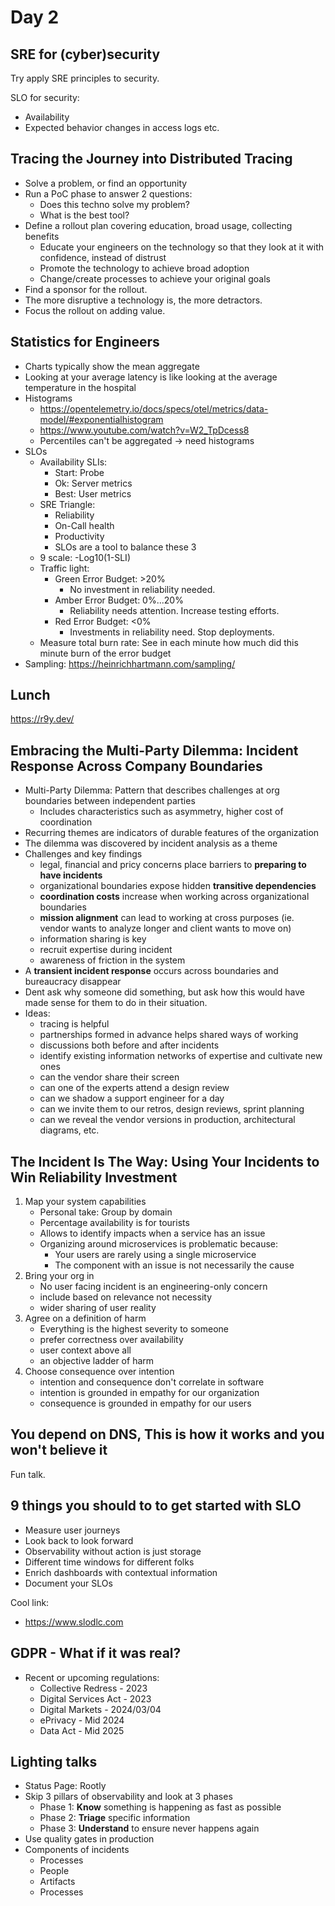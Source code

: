 # Day 2

## SRE for (cyber)security

Try apply SRE principles to security.

SLO for security:

- Availability
- Expected behavior changes in access logs etc.

## Tracing the Journey into Distributed Tracing

- Solve a problem, or find an opportunity
- Run a PoC phase to answer 2 questions:
  - Does this techno solve my problem?
  - What is the best tool?
- Define a rollout plan covering education, broad usage, collecting benefits
  - Educate your engineers on the technology so that they look at it with confidence, instead of distrust
  - Promote the technology to achieve broad adoption
  - Change/create processes to achieve your original goals
- Find a sponsor for the rollout.
- The more disruptive a technology is, the more detractors.
- Focus the rollout on adding value.

## Statistics for Engineers

- Charts typically show the mean aggregate
- Looking at your average latency is like looking at the average temperature in the hospital
- Histograms
  - https://opentelemetry.io/docs/specs/otel/metrics/data-model/#exponentialhistogram
  - https://www.youtube.com/watch?v=W2_TpDcess8
  - Percentiles can't be aggregated -> need histograms
- SLOs
  - Availability SLIs:
    - Start: Probe
    - Ok: Server metrics
    - Best: User metrics
  - SRE Triangle:
    - Reliability
    - On-Call health
    - Productivity
    - SLOs are a tool to balance these 3
  - 9 scale: -Log10(1-SLI)
  - Traffic light:
    - Green Error Budget: >20%
      - No investment in reliability needed.
    - Amber Error Budget: 0%...20%
      - Reliability needs attention. Increase testing efforts.
    - Red Error Budget: <0%
      - Investments in reliability need. Stop deployments.
  - Measure total burn rate: See in each minute how much did this minute burn of the error budget
- Sampling: https://heinrichhartmann.com/sampling/

## Lunch

https://r9y.dev/

## Embracing the Multi-Party Dilemma: Incident Response Across Company Boundaries

- Multi-Party Dilemma: Pattern that describes challenges at org boundaries between independent parties
  - Includes characteristics such as asymmetry, higher cost of coordination
- Recurring themes are indicators of durable features of the organization
- The dilemma was discovered by incident analysis as a theme
- Challenges and key findings
  - legal, financial and pricy concerns place barriers to **preparing to have incidents**
  - organizational boundaries expose hidden **transitive dependencies**
  - **coordination costs** increase when working across organizational boundaries
  - **mission alignment** can lead to working at cross purposes (ie. vendor wants to analyze longer and client wants to move on)
  - information sharing is key
  - recruit expertise during incident
  - awareness of friction in the system
- A **transient incident response** occurs across boundaries and bureaucracy disappear
- Dent ask why someone did something, but ask how this would have made sense for them to do in their situation.
- Ideas:
  - tracing is helpful
  - partnerships formed in advance helps shared ways of working
  - discussions both before and after incidents
  - identify existing information networks of expertise and cultivate new ones
  - can the vendor share their screen
  - can one of the experts attend a design review
  - can we shadow a support engineer for a day
  - can we invite them to our retros, design reviews, sprint planning
  - can we reveal the vendor versions in production, architectural diagrams, etc.

## The Incident Is The Way: Using Your Incidents to Win Reliability Investment

1. Map your system capabilities
   - Personal take: Group by domain
   - Percentage availability is for tourists
   - Allows to identify impacts when a service has an issue
   - Organizing around microservices is problematic because:
     - Your users are rarely using a single microservice
     - The component with an issue is not necessarily the cause
2. Bring your org in
   - No user facing incident is an engineering-only concern
   - include based on relevance not necessity
   - wider sharing of user reality
3. Agree on a definition of harm
   - Everything is the highest severity to someone
   - prefer correctness over availability
   - user context above all
   - an objective ladder of harm
4. Choose consequence over intention
   - intention and consequence don't correlate in software
   - intention is grounded in empathy for our organization
   - consequence is grounded in empathy for our users

## You depend on DNS, This is how it works and you won't believe it

Fun talk.

## 9 things you should to to get started with SLO

- Measure user journeys
- Look back to look forward
- Observability without action is just storage
- Different time windows for different folks
- Enrich dashboards with contextual information
- Document your SLOs

Cool link:

- https://www.slodlc.com

## GDPR - What if it was real?

- Recent or upcoming regulations:
  - Collective Redress - 2023
  - Digital Services Act - 2023
  - Digital Markets - 2024/03/04
  - ePrivacy - Mid 2024
  - Data Act - Mid 2025

## Lighting talks

- Status Page: Rootly
- Skip 3 pillars of observability and look at 3 phases
  - Phase 1: **Know** something is happening as fast as possible
  - Phase 2: **Triage** specific information
  - Phase 3: **Understand** to ensure never happens again
- Use quality gates in production
- Components of incidents
  - Processes
  - People
  - Artifacts
  - Processes
